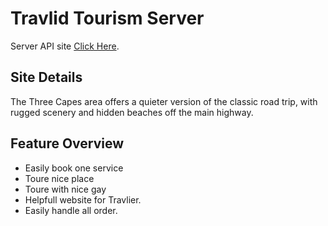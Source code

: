 # Travlid Tourism Server

Server API site [Click Here](https://frightening-corpse-85903.herokuapp.com/).

## Site Details
The Three Capes area offers a quieter version of the classic road trip, with rugged scenery and hidden beaches off the main highway.

## Feature Overview

* Easily book one service
* Toure nice place
* Toure with nice gay
* Helpfull website for Travlier.
* Easily handle all order.
